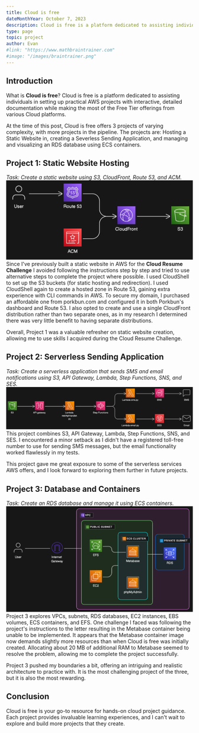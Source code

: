 ```yaml
---
title: Cloud is free
dateMonthYear: October 7, 2023
description: Cloud is free is a platform dedicated to assisting individuals in setting up practical projects with interactive, detailed documentation while making the most of the Free Tier offerings from various Cloud platforms.
type: page
topic: project
author: Evan
#link: "https://www.mathbraintrainer.com"
#image: "/images/braintrainer.png"
---
```


## Introduction
What is **Cloud is free**? Cloud is free is a platform dedicated to assisting individuals in setting up practical AWS projects with interactive, detailed documentation while making the most of the Free Tier offerings from various Cloud platforms.

At the time of this post, Cloud is free offers 3 projects of varying complexity, with more projects in the pipeline. The projects are: Hosting a Static Website in, creating a Severless Sending Application, and managing and visualizing an RDS database using ECS containers.

## Project 1: Static Website Hosting
*Task: Create a static website using S3, CloudFront, Route 53, and ACM.*
![Project 1 Diagram](static/projects/cif-project/cif-proj1-md.png)
Since I've previously built a static website in AWS for the **Cloud Resume Challenge** I avoided following the instructions step by step and tried to use alternative steps to complete the project where possible. I used CloudShell to set up the S3 buckets (for static hosting and redirection). I used CloudShell again to create a hosted zone in Route 53, gaining extra experience with CLI commands in AWS. To secure my domain, I purchased an affordable one from porkbun.com and configured it in both Porkbun's dashboard and Route 53. I also opted to create and use a single CloudFront distribution rather than two separate ones, as in my research I determined there was very little benefit to having separate distributions.

Overall, Project 1 was a valuable refresher on static website creation, allowing me to use skills I acquired during the Cloud Resume Challenge.

## Project 2: Serverless Sending Application
*Task: Create a serverless application that sends SMS and email notifications using S3, API Gateway, Lambda, Step Functions, SNS, and SES.*
![Project 2 Diagram](static/projects/cif-project/cif-proj2-md.png)
This project combines S3, API Gateway, Lambda, Step Functions, SNS, and SES. I encountered a minor setback as I didn't have a registered toll-free number to use for sending SMS messages, but the email functionality worked flawlessly in my tests. 

This project gave me great exposure to some of the serverless services AWS offers, and I look forward to exploring them further in future projects.

## Project 3: Database and Containers
*Task: Create an RDS database and manage it using ECS containers.*
![Project 3 Diagram](static/projects/cif-project/cif-proj3-md.png)
Project 3 explores VPCs, subnets, RDS databases, EC2 instances, EBS volumes, ECS containers, and EFS. One challenge I faced was following the project's instructions to the letter resulting in the Metabase container being unable to be implemented. It appears that the Metabase container image now demands slightly more resources than when Cloud is free was initially created. Allocating about 20 MB of additional RAM to Metabase seemed to resolve the problem, allowing me to complete the project successfully.

Project 3 pushed my boundaries a bit, offering an intriguing and realistic architecture to practice with. It is the most challenging project of the three, but it is also the most rewarding.

## Conclusion
Cloud is free is your go-to resource for hands-on cloud project guidance. Each project provides invaluable learning experiences, and I can't wait to explore and build more projects that they create.